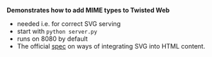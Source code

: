 **Demonstrates how to add MIME types to Twisted Web**

 * needed i.e. for correct SVG serving
 * start with `python server.py`
 * runs on 8080 by default
 * The official [spec](http://www.w3.org/Graphics/SVG/IG/resources/svgprimer.html#SVG_in_HTML) on ways of integrating SVG into HTML content.
